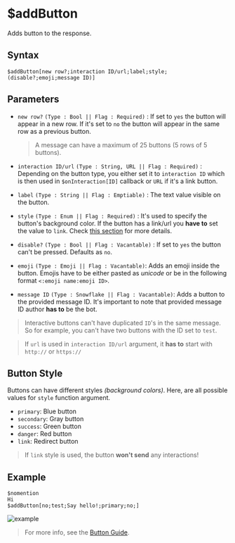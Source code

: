 # $addButton
Adds button to the response.

## Syntax
```
$addButton[new row?;interaction ID/url;label;style;(disable?;emoji;message ID)]
```

## Parameters
- `new row?` `(Type : Bool || Flag : Required)` : If set to `yes` the button will appear in a new row. If it's set to `no` the button will appear in the same row as a previous button.

    > A message can have a maximum of 25 buttons (5 rows of 5 buttons).

- `interaction ID/url` `(Type : String, URL || Flag : Required)` : Depending on the button type, you either set it to `interaction ID` which is then used in `$onInteraction[ID]` callback or `URL` if it's a link button.
- `label` `(Type : String || Flag : Emptiable)` : The text value visible on the button.
- `style` `(Type : Enum || Flag : Required)` : It's used to specify the button's background color. If the button has a link/url you **have to** set the value to `link`. Check [this section](#button-style) for more details.
- `disable?` `(Type : Bool || Flag : Vacantable)` : If set to `yes` the button can't be pressed. Defaults as `no`.
- `emoji` `(Type : Emoji || Flag : Vacantable)`: Adds an emoji inside the button. Emojis have to be either pasted as *unicode* or be in the following format `<:emoji name:emoji ID>`.
- `message ID` `(Type : Snowflake || Flag : Vacantable)`: Adds a button to the provided message ID. It's important to note that provided message ID author **has to** be the bot.

> Interactive buttons can't have duplicated `ID`'s in the same message. So for example, you can't have two buttons with the ID set to `test`.

> If `url` is used in `interaction ID/url` argument, it **has to** start with `http://` or `https://`

## Button Style
Buttons can have different styles _(background colors)_.
Here, are all possible values for `style` function argument.
- `primary`: Blue button
- `secondary`: Gray button
- `success`: Green button
- `danger`: Red button
- `link`: Redirect button

> If `link` style is used, the button **won't send** any interactions!

## Example
```
$nomention
Hi
$addButton[no;test;Say hello!;primary;no;]
```
![example](https://user-images.githubusercontent.com/113303649/209844908-dd5b8166-e597-4823-87a3-25c51699bce5.png)

> For more info, see the [Button Guide](../guides/buttons.md).
